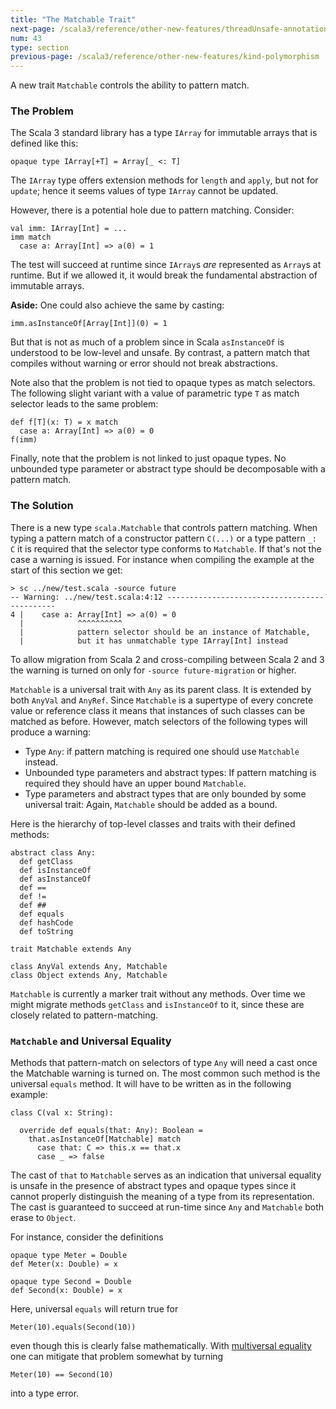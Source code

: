 ```yaml
---
title: "The Matchable Trait"
next-page: /scala3/reference/other-new-features/threadUnsafe-annotation
num: 43
type: section
previous-page: /scala3/reference/other-new-features/kind-polymorphism
---
```


<!-- THIS FILE HAS BEEN GENERATED BY SCALADOC PREPROCESSOR. NOTE THAT ANY CHANGES TO THIS FILE CAN BE OVERRIDEN IN THE FUTURE -->

A new trait `Matchable` controls the ability to pattern match.

### The Problem

The Scala 3 standard library has a type `IArray` for immutable
arrays that is defined like this:

<div class="snippet" ><div class="buttons"></div><pre><code class="language-scala"><span id="0" class="" >opaque type IArray[+T] = Array[_ &lt;: T]
</span></code></pre></div>

The `IArray` type offers extension methods for `length` and `apply`, but not for `update`; hence it seems values of type `IArray` cannot be updated.

However, there is a potential hole due to pattern matching. Consider:

<div class="snippet" ><div class="buttons"></div><pre><code class="language-scala"><span id="0" class="" >val imm: IArray[Int] = ...
</span><span id="1" class="" >imm match
</span><span id="2" class="" >  case a: Array[Int] =&gt; a(0) = 1
</span></code></pre></div>

The test will succeed at runtime since `IArray`s _are_ represented as
`Array`s at runtime. But if we allowed it, it would break the fundamental abstraction of immutable arrays.

__Aside:__ One could also achieve the same by casting:

<div class="snippet" ><div class="buttons"></div><pre><code class="language-scala"><span id="0" class="" >imm.asInstanceOf[Array[Int]](0) = 1
</span></code></pre></div>

But that is not as much of a problem since in Scala `asInstanceOf` is understood to be low-level and unsafe. By contrast, a pattern match that compiles without warning or error should not break abstractions.

Note also that the problem is not tied to opaque types as match selectors. The following slight variant with a value of parametric
type `T` as match selector leads to the same problem:

<div class="snippet" ><div class="buttons"></div><pre><code class="language-scala"><span id="0" class="" >def f[T](x: T) = x match
</span><span id="1" class="" >  case a: Array[Int] =&gt; a(0) = 0
</span><span id="2" class="" >f(imm)
</span></code></pre></div>

Finally, note that the problem is not linked to just opaque types. No unbounded type parameter or abstract type should be decomposable with a pattern match.

### The Solution

There is a new type `scala.Matchable` that controls pattern matching. When typing a pattern match of a constructor pattern `C(...)` or
a type pattern `_: C` it is required that the selector type conforms
to `Matchable`. If that's not the case a warning is issued. For instance when compiling the example at the start of this section we get:

```
> sc ../new/test.scala -source future
-- Warning: ../new/test.scala:4:12 ---------------------------------------------
4 |    case a: Array[Int] => a(0) = 0
  |            ^^^^^^^^^^
  |            pattern selector should be an instance of Matchable,
  |            but it has unmatchable type IArray[Int] instead
```

To allow migration from Scala 2 and cross-compiling
between Scala 2 and 3 the warning is turned on only for `-source future-migration` or higher.

`Matchable` is a universal trait with `Any` as its parent class. It is
extended by both `AnyVal` and `AnyRef`. Since `Matchable` is a supertype of every concrete value or reference class it means that instances of such classes can be matched as before. However, match selectors of the following types will produce a warning:

- Type `Any`: if pattern matching is required one should use `Matchable` instead.
- Unbounded type parameters and abstract types: If pattern matching is required they should have an upper bound `Matchable`.
- Type parameters and abstract types that are only bounded by some
  universal trait: Again, `Matchable` should be added as a bound.

Here is the hierarchy of top-level classes and traits with their defined methods:

<div class="snippet" ><div class="buttons"></div><pre><code class="language-scala"><span id="0" class="" >abstract class Any:
</span><span id="1" class="" >  def getClass
</span><span id="2" class="" >  def isInstanceOf
</span><span id="3" class="" >  def asInstanceOf
</span><span id="4" class="" >  def ==
</span><span id="5" class="" >  def !=
</span><span id="6" class="" >  def ##
</span><span id="7" class="" >  def equals
</span><span id="8" class="" >  def hashCode
</span><span id="9" class="" >  def toString
</span><span id="10" class="" >
</span><span id="11" class="" >trait Matchable extends Any
</span><span id="12" class="" >
</span><span id="13" class="" >class AnyVal extends Any, Matchable
</span><span id="14" class="" >class Object extends Any, Matchable
</span></code></pre></div>

`Matchable` is currently a marker trait without any methods. Over time
we might migrate methods `getClass` and `isInstanceOf` to it, since these are closely related to pattern-matching.

### `Matchable` and Universal Equality

Methods that pattern-match on selectors of type `Any` will need a cast once the
Matchable warning is turned on. The most common such method is the universal
`equals` method. It will have to be written as in the following example:

<div class="snippet" ><div class="buttons"></div><pre><code class="language-scala"><span id="0" class="" >class C(val x: String):
</span><span id="1" class="" >
</span><span id="2" class="" >  override def equals(that: Any): Boolean =
</span><span id="3" class="" >    that.asInstanceOf[Matchable] match
</span><span id="4" class="" >      case that: C =&gt; this.x == that.x
</span><span id="5" class="" >      case _ =&gt; false
</span></code></pre></div>

The cast of `that` to `Matchable` serves as an indication that universal equality
is unsafe in the presence of abstract types and opaque types since it cannot properly distinguish the meaning of a type from its representation. The cast
is guaranteed to succeed at run-time since `Any` and `Matchable` both erase to
`Object`.

For instance, consider the definitions

<div class="snippet" ><div class="buttons"></div><pre><code class="language-scala"><span id="0" class="" >opaque type Meter = Double
</span><span id="1" class="" >def Meter(x: Double) = x
</span><span id="2" class="" >
</span><span id="3" class="" >opaque type Second = Double
</span><span id="4" class="" >def Second(x: Double) = x
</span></code></pre></div>

Here, universal `equals` will return true for

<div class="snippet" ><div class="buttons"></div><pre><code class="language-scala"><span id="0" class="" >Meter(10).equals(Second(10))
</span></code></pre></div>

even though this is clearly false mathematically. With [multiversal equality](../contextual/multiversal-equality.html) one can mitigate that problem somewhat by turning

<div class="snippet" ><div class="buttons"></div><pre><code class="language-scala"><span id="0" class="" >Meter(10) == Second(10)
</span></code></pre></div>into a type error.
